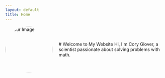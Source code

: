 ```yaml
---
layout: default
title: Home
---
```


<div style="display: flex; align-items: center;">
  <img src="/Users/glover.co/Documents/coryglover.github.io/pictures/Cory.jpeg" alt="Your Image" style="width: 150px; margin-right: 20px; border-radius: 50%;">
  <div>
    # Welcome to My Website
    Hi, I'm Cory Glover, a scientist passionate about solving problems with math.
  </div>
</div>